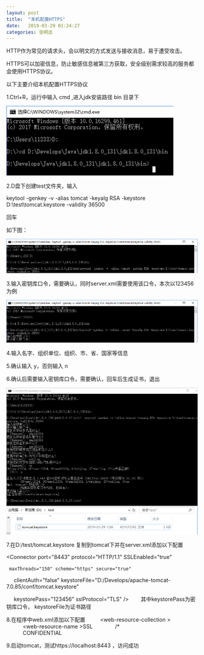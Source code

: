 ```yaml
---
layout: post
title:  "本机配置HTTPS"
date:   2019-03-29 01:24:27
categories: 张明远
---
```


HTTP作为常见的请求头，会以明文的方式发送与接收消息，易于遭受攻击。

HTTPS可以加密信息，防止敏感信息被第三方获取，安全级别需求较高的服务都会使用HTTPS协议。

以下主要介绍本机配置HTTPS协议

1.Ctrl+R，运行中输入 cmd ,进入jdk安装路径 bin 目录下

  <img class="" src="/images/blog/2019-03-29-本机配置Https/img1.png" />

2.D盘下创建test文件夹，输入

  keytool -genkey -v -alias tomcat -keyalg RSA -keystore D:\test\tomcat.keystore -validity 36500

  回车

  如下图：

  <img class="" src="/images/blog/2019-03-29-本机配置Https/img2.png" />

3.输入密钥库口令，需要确认，同时server.xml需要使用该口令，本次以123456为例

  <img class="" src="/images/blog/2019-03-29-本机配置Https/img3.png" />

4.输入名字、组织单位、组织、市、省、国家等信息 

5.确认输入 y，否则输入 n

6.确认后需要输入密钥库口令，需要确认，回车后生成证书，退出

  <img class="" src="/images/blog/2019-03-29-本机配置Https/img4.png" />

  <img class="" src="/images/blog/2019-03-29-本机配置Https/img5.png" />

7.在D:/test/tomcat.keystore 复制到tomcat下并在server.xml添加以下配置

  <Connector port="8443" protocol="HTTP/1.1" SSLEnabled="true" 

  	 maxThreads="150" scheme="https" secure="true"  

     clientAuth="false" keystoreFile="D:/Develops/apache-tomcat-7.0.85/conf/tomcat.keystore"  

     keystorePass="123456" sslProtocol="TLS" /> 
     
  其中keystorePass为密钥库口令， keystoreFile为证书路径

 8.在程序中web.xml添加以下配置
   <security-constraint>   
     <web-resource-collection >   
           <web-resource-name >SSL</web-resource-name>   
           <url-pattern>/*</url-pattern>   
     </web-resource-collection>                     
     <user-data-constraint>   
           <transport-guarantee>CONFIDENTIAL</transport-guarantee>   
     </user-data-constraint>   
   </security-constraint>  

9.启动tomcat，测试https://localhost:8443 ，访问成功



[张明远]:      https://zmy1123347389.github.io/
